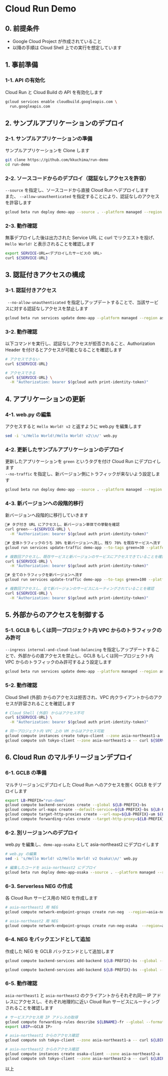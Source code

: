 # Cloud Run Demo
 
## 0. 前提条件
- Google Cloud Project が作成されていること
- 以降の手順は Cloud Shell 上での実行を想定しています

## 1. 事前準備
### 1-1. API の有効化
Cloud Run と Cloud Build の API を有効化します
```bash
gcloud services enable cloudbuild.googleapis.com \
  run.googleapis.com
```

## 2. サンプルアプリケーションのデプロイ
### 2-1. サンプルアプリケーションの準備
サンプルアプリケーションを Clone します
```bash
git clone https://github.com/kkuchima/run-demo
cd run-demo
```

### 2-2. ソースコードからのデプロイ（認証なしアクセスを許容）
`--source` を指定し、ソースコードから直接 Cloud Run へデプロイします  
また、 `--allow-unauthenticated` を指定することにより、認証なしのアクセスを許容します
```bash
gcloud beta run deploy demo-app --source . --platform managed --region asia-northeast1 --allow-unauthenticated
```

### 2-3. 動作確認
無事デプロイした後は出力された Service URL に curl でリクエストを投げ、 `Hello World!` と表示されることを確認します
```bash
export SERVICE-URL=<デプロイしたサービスの URL>
curl ${SERVICE-URL}
```

## 3. 認証付きアクセスの構成
### 3-1. 認証付きアクセス
` --no-allow-unauthenticated` を指定しアップデートすることで、当該サービスに対する認証なしアクセスを禁止します
```bash
gcloud beta run services update demo-app --platform managed --region asia-northeast1 --no-allow-unauthenticated
```

### 3-2. 動作確認
以下コマンドを実行し、認証なしアクセスが拒否されること、Authorization Header を付けるとアクセスが可能となることを確認します
```bash
# アクセスできない
curl ${SERVICE-URL}

# アクセスできる
curl ${SERVICE-URL} \
  -H "Authorization: bearer $(gcloud auth print-identity-token)"
```

## 4. アプリケーションの更新
### 4-1. web.py の編集
アクセスすると `Hello World! v2` と返すように web.py を編集します
```bash
sed -i 's/Hello World!/Hello World! v2\\n/' web.py
```

### 4-2. 更新したサンプルアプリケーションのデプロイ
更新したアプリケーションを `green` というタグを付け Cloud Run にデプロイします  
`--no-traffic` を指定し、新バージョン側にトラフィックが来ないよう設定します
```bash
gcloud beta run deploy demo-app --source . --platform managed --region asia-northeast1 --no-allow-unauthenticated --no-traffic --tag green
```

### 4-3. 新バージョンへの段階的移行
新バージョンへ段階的に移行していきます
```bash
# タグ付き URL にアクセスし、新バージョン単体での挙動を確認
curl green---${SERVICE-URL} \
  -H "Authorization: bearer $(gcloud auth print-identity-token)"

# 全体トラフィックのうち 30% を新バージョンへ流し、残り 70% を既存サービスへ流す
gcloud run services update-traffic demo-app --to-tags green=30 --platform managed --region asia-northeast1

# 複数回アクセスし、既存サービスと新バージョンのサービスにアクセスできていることを確認
curl ${SERVICE-URL} \
  -H "Authorization: bearer $(gcloud auth print-identity-token)"

# 全てのトラフィックを新バージョンへ流す
gcloud run services update-traffic demo-app --to-tags green=100 --platform managed --region asia-northeast1

# 複数回アクセスし、全て新バージョンのサービスにルーティングされていることを確認
curl ${SERVICE-URL} \
  -H "Authorization: bearer $(gcloud auth print-identity-token)"
```

## 5. 外部からのアクセスを制御する
### 5-1. GCLB もしくは同一プロジェクト内 VPC からのトラフィックのみ許可
`--ingress internal-and-cloud-load-balancing` を指定しアップデートすることで、外部からの直アクセスを禁止し、GCLB もしくは同一プロジェクト内 VPC からのトラフィックのみ許可するよう設定します
```bash
gcloud beta run services update demo-app --platform managed --region asia-northeast1 --ingress internal-and-cloud-load-balancing
```

### 5-2. 動作確認
Cloud Shell (外部) からのアクセスは拒否され、VPC 内クライアントからのアクセスが許容されることを確認します
```bash
# Cloud Shell (外部) からはアクセス不可
curl ${SERVICE-URL} \
  -H "Authorization: bearer $(gcloud auth print-identity-token)"

# 同一プロジェクト内 VPC 上の VM からはアクセス可能
gcloud compute instances create tokyo-client --zone asia-northeast1-a
gcloud compute ssh tokyo-client --zone asia-northeast1-a -- curl ${SERVICE-URL} -H "Authorization: bearer $(gcloud auth print-identity-token)"
```

## 6. Cloud Run のマルチリージョンデプロイ
### 6-1. GCLB の準備
マルチリージョンにデプロイした Cloud Run へのアクセスを捌く GCLB をデプロイします
```bash
export LB-PREFIX="run-demo"
gcloud compute backend-services create --global ${LB-PREFIX}-bs
gcloud compute url-maps create --default-service=${LB-PREFIX}-bs ${LB-PREFIX}-um
gcloud compute target-http-proxies create --url-map=${LB-PREFIX}-um ${LB-PREFIX}-tp
gcloud compute forwarding-rules create --target-http-proxy=${LB-PREFIX}-tp --global --ports=80 ${LB-PREFIX}-fr
```

### 6-2. 別リージョンへのデプロイ
web.py を編集し、`demo-app-osaka` として asia-northeast2 にデプロイします
```bash
# web.py の編集
sed -i 's/Hello World! v2/Hello World! v2 Osaka\\n/' web.py

# 編集したコードを asia-northeast2 にデプロイ
gcloud beta run deploy demo-app-osaka --source . --platform managed --region asia-northeast2 --no-allow-unauthenticated
```

### 6-3. Serverless NEG の作成
各 Cloud Run サービス用の NEG を作成します
```bash
# asia-northeast1 用 NEG
gcloud compute network-endpoint-groups create run-neg  --region=asia-northeast1 --network-endpoint-type=SERVERLESS --cloud-run-service=demo-app

# asia-northeast2 用 NEG
gcloud compute network-endpoint-groups create run-neg-osaka  --region=asia-northeast2 --network-endpoint-type=SERVERLESS --cloud-run-service=demo-app-osaka

```

### 6-4. NEG をバックエンドとして追加
作成した NEG を GCLB バックエンドとして追加します
```bash
gcloud compute backend-services add-backend ${LB-PREFIX}-bs --global --network-endpoint-group=run-neg --network-endpoint-group-region=asia-northeast1

gcloud compute backend-services add-backend ${LB-PREFIX}-bs --global --network-endpoint-group=run-neg-osaka --network-endpoint-group-region=asia-northeast2
```

### 6-5. 動作確認
`asia-northeast1` と `asia-northeast2` のクライアントからそれぞれ同一 IP アドレスにアクセスし、それぞれ地理的に近い Cloud Run サービスにルーティングされることを確認します
```bash
# サービスアクセス用 IP アドレスの取得
gcloud compute forwarding-rules describe ${LBNAME}-fr --global --format="value(IPAddress)"
export LBIP=<GCLB IP>

# asia-northeast1 からのアクセス確認
gcloud compute ssh tokyo-client --zone asia-northeast1-a -- curl ${LBIP} -H "Authorization: bearer $(gcloud auth print-identity-token)"

# asia-northeast2 からのアクセス確認
gcloud compute instances create osaka-client --zone asia-northeast2-a
gcloud compute ssh tokyo-client --zone asia-northeast2-a -- curl ${LBIP} -H "Authorization: bearer $(gcloud auth print-identity-token)"
```

以上